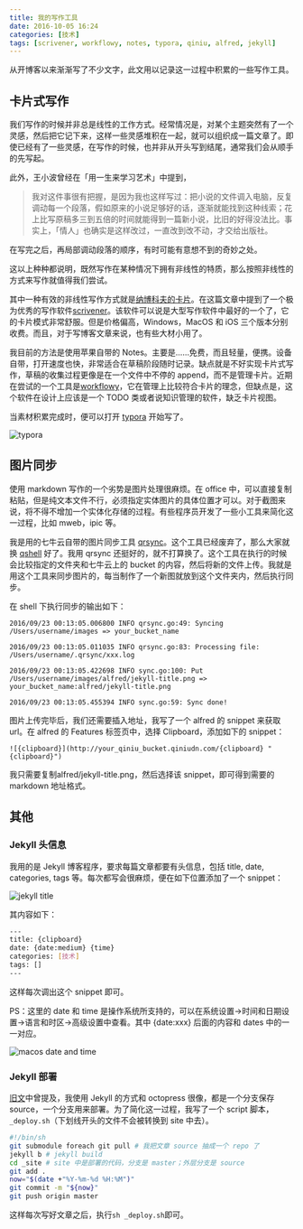 ```yaml
---
title: 我的写作工具
date: 2016-10-05 16:24
categories: [技术]
tags: [scrivener, workflowy, notes, typora, qiniu, alfred, jekyll]
---
```


从开博客以来渐渐写了不少文字，此文用以记录这一过程中积累的一些写作工具。

## 卡片式写作

我们写作的时候并非总是线性的工作方式。经常情况是，对某个主题突然有了一个灵感，然后把它记下来，这样一些灵感堆积在一起，就可以组织成一篇文章了。即使已经有了一些灵感，在写作的时候，也并非从开头写到结尾，通常我们会从顺手的先写起。

此外，王小波曾经在「用一生来学习艺术」中提到，

> 我对这件事很有把握，是因为我也这样写过：把小说的文件调入电脑，反复调动每一个段落，假如原来的小说足够好的话，逐渐就能找到这种线索；花上比写原稿多三到五倍的时间就能得到一篇新小说，比旧的好得没法比。事实上，「情人」也确实是这样改过，一直改到改不动，才交给出版社。
>

在写完之后，再局部调动段落的顺序，有时可能有意想不到的奇妙之处。

这以上种种都说明，既然写作在某种情况下拥有非线性的特质，那么按照非线性的方式来写作就值得我们尝试。

其中一种有效的非线性写作方式就是[纳博科夫的卡片](http://www.yangzhiping.com/psy/nabokov.html)。在这篇文章中提到了一个极为优秀的写作软件[scrivener](https://www.literatureandlatte.com/scrivener.php)。该软件可以说是大型写作软件中最好的一个了，它的卡片模式非常舒服。但是价格偏高，Windows，MacOS 和 iOS 三个版本分别收费。而且，对于写博客文章来说，也有些大材小用了。

我目前的方法是使用苹果自带的 Notes。主要是……免费，而且轻量，便携。设备自带，打开速度也快，非常适合在草稿阶段随时记录。缺点就是不好实现卡片式写作，草稿的收集过程更像是在一个文件中不停的 append，而不是管理卡片。近期在尝试的一个工具是[workflowy](https://workflowy.com/)，它在管理上比较符合卡片的理念，但缺点是，这个软件在设计上应该是一个 TODO 类或者说知识管理的软件，缺乏卡片视图。

当素材积累完成时，便可以打开 [typora](https://www.typora.io/) 开始写了。

![typora](http://wulfric.qiniudn.com/editor/typora.png "typora")

## 图片同步

使用 markdown 写作的一个劣势是图片处理很麻烦。在 office 中，可以直接复制粘贴，但是纯文本文件不行，必须指定实体图片的具体位置才可以。对于截图来说，将不得不增加一个实体化存储的过程。有些程序员开发了一些小工具来简化这一过程，比如 mweb，ipic 等。

我是用的七牛云自带的图片同步工具 [qrsync](http://o9gnz92z5.bkt.clouddn.com/code/v6/tool/qrsync.html)。这个工具已经废弃了，那么大家就换 [qshell](http://o9gnz92z5.bkt.clouddn.com/code/v6/tool/qshell.html) 好了。我用 qrsync 还挺好的，就不打算换了。这个工具在执行的时候会比较指定的文件夹和七牛云上的 bucket 的内容，然后将新的文件上传。我就是用这个工具来同步图片的，每当制作了一个新图就放到这个文件夹内，然后执行同步。

在 shell 下执行同步的输出如下：

```shell
2016/09/23 00:13:05.006800 INFO qrsync.go:49: Syncing /Users/username/images => your_bucket_name

2016/09/23 00:13:05.011035 INFO qrsync.go:83: Processing file: /Users/username/.qrsync/xxx.log

2016/09/23 00:13:05.422698 INFO sync.go:100: Put /Users/username/images/alfred/jekyll-title.png => your_bucket_name:alfred/jekyll-title.png

2016/09/23 00:13:05.455394 INFO sync.go:59: Sync done!
```

图片上传完毕后，我们还需要插入地址，我写了一个 alfred 的 snippet 来获取 url。在 alfred 的 Features 标签页中，选择 Clipboard，添加如下的 snippet：

```shell
![{clipboard}](http://your_qiniu_bucket.qiniudn.com/{clipboard} "{clipboard}")
```
我只需要复制alfred/jekyll-title.png，然后选择该 snippet，即可得到需要的 markdown 地址格式。

## 其他

### Jekyll 头信息

我用的是 Jekyll 博客程序，要求每篇文章都要有头信息，包括 title, date, categories, tags 等。每次都写会很麻烦，便在如下位置添加了一个 snippet：

![jekyll title](http://wulfric.qiniudn.com/alfred/jekyll-title.png "jekyll title")

其内容如下：

```bash
---
title: {clipboard}
date: {date:medium} {time}
categories: [技术]
tags: []
---
```
这样每次调出这个 snippet 即可。

PS：这里的 date 和 time 是操作系统所支持的，可以在系统设置->时间和日期设置->语言和时区->高级设置中查看。其中 {date:xxx} 后面的内容和 dates 中的一一对应。

![macos date and time](http://wulfric.qiniudn.com/macos/macos-date-time.png "macos date and time")

### Jekyll 部署

[旧文](/2014/09/jekyll-plugs/)中曾提及，我使用 Jekyll 的方式和 octopress 很像，都是一个分支保存 source，一个分支用来部署。为了简化这一过程，我写了一个 script 脚本，`_deploy.sh`（下划线开头的文件不会被转换到 site 中去）。

```bash
#!/bin/sh
git submodule foreach git pull # 我把文章 source 抽成一个 repo 了
jekyll b # jekyll build
cd _site # site 中是部署的代码，分支是 master；外层分支是 source
git add .
now="$(date +"%Y-%m-%d %H:%M")"
git commit -m "${now}"
git push origin master
```

这样每次写好文章之后，执行`sh _deploy.sh`即可。
